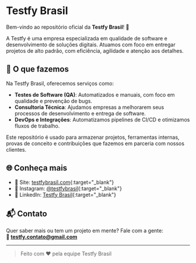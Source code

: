 # Testfy Brasil

Bem-vindo ao repositório oficial da **Testfy Brasil**! 🚀

A Testfy é uma empresa especializada em qualidade de software e desenvolvimento de soluções digitais. Atuamos com foco em entregar projetos de alto padrão, com eficiência, agilidade e atenção aos detalhes.

## 💼 O que fazemos

Na Testfy Brasil, oferecemos serviços como:

- **Testes de Software (QA)**: Automatizados e manuais, com foco em qualidade e prevenção de bugs.
- **Consultoria Técnica**: Ajudamos empresas a melhorarem seus processos de desenvolvimento e entrega de software.
- **DevOps e Integrações**: Automatizamos pipelines de CI/CD e otimizamos fluxos de trabalho.

Este repositório é usado para armazenar projetos, ferramentas internas, provas de conceito e contribuições que fazemos em parceria com nossos clientes.

## 🌐 Conheça mais

- 🔗 Site: [testfybrasil.com](https://www.testfybrasil.com){:target="_blank"}
- 📸 Instagram: [@testfybrasil](https://www.instagram.com/testfybrasil){:target="_blank"}
- 💼 LinkedIn: [Testfy Brasil](https://www.linkedin.com/company/testfybr){:target="_blank"}

## 📬 Contato

Quer saber mais ou tem um projeto em mente? Fale com a gente:  
**📧 testfy.contato@gmail.com**

---

> Feito com ❤️ pela equipe Testfy Brasil
